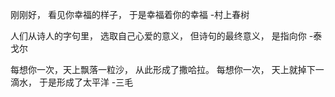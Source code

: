 刚刚好，
看见你幸福的样子，
于是幸福着你的幸福
-村上春树

人们从诗人的字句里，
选取自己心爱的意义，
但诗句的最终意义，
是指向你
-泰戈尔

每想你一次，天上飘落一粒沙，
从此形成了撒哈拉。
每想你一次，
天上就掉下一滴水，
于是形成了太平洋
-三毛

